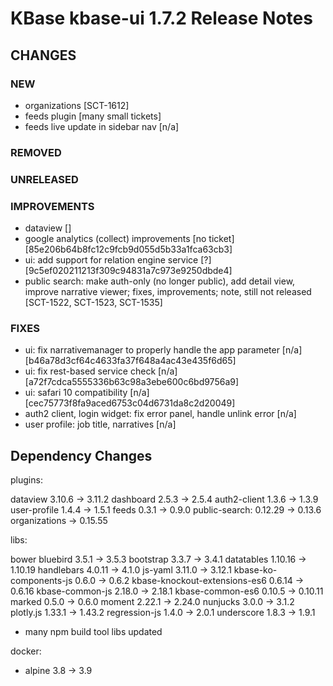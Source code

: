 # KBase kbase-ui 1.7.2 Release Notes

## CHANGES

### NEW

- organizations [SCT-1612]
- feeds plugin [many small tickets]
- feeds live update in sidebar nav [n/a]

### REMOVED

### UNRELEASED

### IMPROVEMENTS

- dataview []
- google analytics (collect) improvements [no ticket] [85e206b64b8fc12c9fcb9d055d5b33a1fca63cb3]
- ui: add support for relation engine service [?][9c5ef020211213f309c94831a7c973e9250dbde4]
- public search: make auth-only (no longer public), add detail view, improve narrative viewer; fixes, improvements; note, still not released [SCT-1522, SCT-1523, SCT-1535]

### FIXES

- ui: fix narrativemanager to properly handle the app parameter [n/a] [b46a78d3cf64c4633fa37f648a4ac43e435f6d65]
- ui: fix rest-based service check [n/a] [a72f7cdca5555336b63c98a3ebe600c6bd9756a9]
- ui: safari 10 compatibility [n/a] [cec75773f8fa9aced6753c04d6731da8c2d20049]
- auth2 client, login widget: fix error panel, handle unlink error [n/a]
- user profile: job title, narratives [n/a]

## Dependency Changes

plugins:

dataview 3.10.6 -> 3.11.2
dashboard 2.5.3 -> 2.5.4
auth2-client 1.3.6 -> 1.3.9
user-profile 1.4.4 -> 1.5.1
feeds 0.3.1 -> 0.9.0
public-search: 0.12.29 -> 0.13.6
organizations -> 0.15.55


libs:

bower
bluebird 3.5.1 -> 3.5.3
bootstrap 3.3.7 -> 3.4.1
datatables 1.10.16 -> 1.10.19
handlebars 4.0.11 -> 4.1.0
js-yaml 3.11.0 -> 3.12.1
kbase-ko-components-js 0.6.0 -> 0.6.2
kbase-knockout-extensions-es6 0.6.14 -> 0.6.16
kbase-common-js 2.18.0 -> 2.18.1
kbase-common-es6 0.10.5 -> 0.10.11
marked 0.5.0 -> 0.6.0
moment 2.22.1 -> 2.24.0
nunjucks 3.0.0 -> 3.1.2
plotly.js 1.33.1 -> 1.43.2
regression-js 1.4.0 -> 2.0.1
underscore 1.8.3 -> 1.9.1

- many npm build tool libs updated

docker:

- alpine 3.8 -> 3.9
